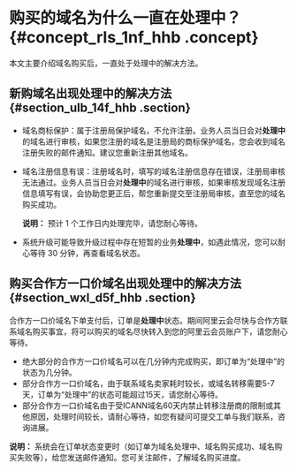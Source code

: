 # 购买的域名为什么一直在处理中？ {#concept_rls_1nf_hhb .concept}

本文主要介绍域名购买后，一直处于处理中的解决方法。

## 新购域名出现处理中的解决方法 {#section_ulb_14f_hhb .section}

-   域名商标保护：属于注册局保护域名，不允许注册。业务人员当日会对**处理中**的域名进行审核，如果您注册的域名是注册局的商标保护域名，您会收到域名注册失败的邮件通知。建议您重新注册其他域名。
-   域名注册信息有误：注册域名时，填写的域名注册信息存在错误，注册局审核无法通过。业务人员当日会对**处理中**的域名进行审核，如果审核发现域名注册信息填写有误，会协助您更正后，帮您重新提交至注册局审核，直至您的域名购买成功。

    **说明：** 预计 1 个工作日内处理完毕，请您耐心等待。

-   系统升级可能导致升级过程中存在短暂的业务**处理中**，如遇此情况，您可以耐心等待 30 分钟，再查看域名状态。

## 购买合作方一口价域名出现处理中的解决方法 {#section_wxl_d5f_hhb .section}

合作方一口价域名下单支付后，订单是**处理中**状态。期间阿里云会尽快与合作方联系域名购买事宜，将可以购买的域名尽快转入到您的阿里云会员账户下，请您耐心等待。

-   绝大部分的合作方一口价域名可以在几分钟内完成购买，即订单为“处理中”的状态为几分钟。
-   部分合作方一口价域名，由于联系域名卖家耗时较长，或域名转移需要5-7天，订单为“处理中”的状态可能超过15天，请您耐心等待。
-   部分合作方一口价域名由于受ICANN域名60天内禁止转移注册商的限制或其他原因，处理时间较长，请耐心等待，如您有疑问可提交工单与我们联系，咨询进展。

**说明：** 系统会在订单状态变更时（如订单为域名处理中、域名购买成功、域名购买失败等），给您发送邮件通知。您可关注邮件，了解域名购买进度。

